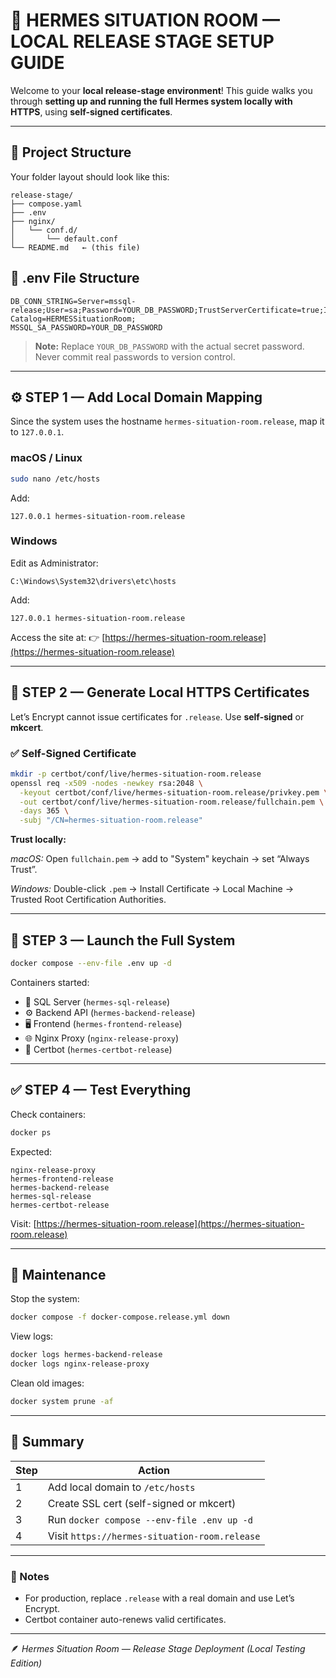 # 🧭 HERMES SITUATION ROOM — LOCAL RELEASE STAGE SETUP GUIDE

Welcome to your **local release-stage environment**! This guide walks you through **setting up and running the full Hermes system locally with HTTPS**, using **self-signed certificates**.

---

## 📁 Project Structure

Your folder layout should look like this:

```
release-stage/
├── compose.yaml
├── .env
├── nginx/
│   └── conf.d/
│       └── default.conf
└── README.md   ← (this file)
```

## 📁 .env File Structure

```env
DB_CONN_STRING=Server=mssql-release;User=sa;Password=YOUR_DB_PASSWORD;TrustServerCertificate=true;Initial Catalog=HERMESSituationRoom;
MSSQL_SA_PASSWORD=YOUR_DB_PASSWORD
```

> **Note:** Replace `YOUR_DB_PASSWORD` with the actual secret password. Never commit real passwords to version control.

---

## ⚙️ STEP 1 — Add Local Domain Mapping

Since the system uses the hostname `hermes-situation-room.release`, map it to `127.0.0.1`.

### macOS / Linux

```bash
sudo nano /etc/hosts
```

Add:
```
127.0.0.1 hermes-situation-room.release
```

### Windows

Edit as Administrator:
```
C:\Windows\System32\drivers\etc\hosts
```

Add:
```
127.0.0.1 hermes-situation-room.release
```

Access the site at:
👉 [https://hermes-situation-room.release](https://hermes-situation-room.release)

---

## 🔐 STEP 2 — Generate Local HTTPS Certificates

Let’s Encrypt cannot issue certificates for `.release`. Use **self-signed** or **mkcert**.

### ✅ Self-Signed Certificate

```bash
mkdir -p certbot/conf/live/hermes-situation-room.release
openssl req -x509 -nodes -newkey rsa:2048 \
  -keyout certbot/conf/live/hermes-situation-room.release/privkey.pem \
  -out certbot/conf/live/hermes-situation-room.release/fullchain.pem \
  -days 365 \
  -subj "/CN=hermes-situation-room.release"
```

**Trust locally:**

*macOS:* Open `fullchain.pem` → add to "System" keychain → set “Always Trust”.

*Windows:* Double-click `.pem` → Install Certificate → Local Machine → Trusted Root Certification Authorities.

---

## 🚀 STEP 3 — Launch the Full System

```bash
docker compose --env-file .env up -d
```

Containers started:
* 🧱 SQL Server (`hermes-sql-release`)
* ⚙️ Backend API (`hermes-backend-release`)
* 🖥️ Frontend (`hermes-frontend-release`)
* 🌐 Nginx Proxy (`nginx-release-proxy`)
* 🔁 Certbot (`hermes-certbot-release`)

---

## ✅ STEP 4 — Test Everything

Check containers:
```bash
docker ps
```
Expected:
```
nginx-release-proxy
hermes-frontend-release
hermes-backend-release
hermes-sql-release
hermes-certbot-release
```

Visit:
[https://hermes-situation-room.release](https://hermes-situation-room.release)

---

## 🔄 Maintenance

Stop the system:
```bash
docker compose -f docker-compose.release.yml down
```

View logs:
```bash
docker logs hermes-backend-release
docker logs nginx-release-proxy
```

Clean old images:
```bash
docker system prune -af
```

---

## 🧩 Summary

| Step | Action                                         |
| ---- | ---------------------------------------------- |
| 1    | Add local domain to `/etc/hosts`               |
| 2    | Create SSL cert (self-signed or mkcert)       |
| 3    | Run `docker compose --env-file .env up -d`    |
| 4    | Visit `https://hermes-situation-room.release` |

---

### 🧠 Notes

* For production, replace `.release` with a real domain and use Let’s Encrypt.
* Certbot container auto-renews valid certificates.

---

🪶 *Hermes Situation Room — Release Stage Deployment (Local Testing Edition)*